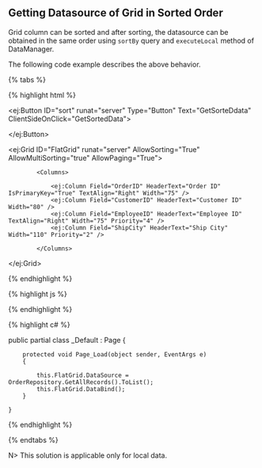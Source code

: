 ## Getting Datasource of Grid in Sorted Order

Grid column can be sorted and after sorting, the datasource can be obtained in the same order using `sortBy` query and `executeLocal` method of DataManager.

The following code example describes the above behavior.

{% tabs %}

 {% highlight html %}

<ej:Button ID="sort" runat="server" Type="Button" Text="GetSorteDdata" ClientSideOnClick="GetSortedData">

</ej:Button>

 <ej:Grid ID="FlatGrid" runat="server" AllowSorting="True" AllowMultiSorting="true" AllowPaging="True">
 
            <Columns>
 
                <ej:Column Field="OrderID" HeaderText="Order ID" IsPrimaryKey="True" TextAlign="Right" Width="75" />
                <ej:Column Field="CustomerID" HeaderText="Customer ID" Width="80" />
                <ej:Column Field="EmployeeID" HeaderText="Employee ID" TextAlign="Right" Width="75" Priority="4" />
                <ej:Column Field="ShipCity" HeaderText="Ship City" Width="110" Priority="2" />
 
            </Columns>
 
  </ej:Grid>
  
  {% endhighlight %}
  
  {% highlight js %}

<script type="text/javascript">

 function GetSortedData(args) {
            var obj = $(".e-grid").ejGrid("instance");   
            var Sort = obj.model.sortSettings.sortedColumns;  
            var query = ej.Query();               
            if(obj.model.sortSettings.sortedColumns.length){
                for(var i=Sort.length-1;i>=0;i--){        
                  query.sortBy(Sort[i].field, Sort[i].direction); 
                }
            var SortedDatasource = ej.DataManager(obj.model.dataSource).executeLocal(query); 
                  console.log(SortedDatasource); 
    }
}

</script>

{% endhighlight %}

{% highlight c# %}

 public partial class _Default : Page
    {


        protected void Page_Load(object sender, EventArgs e)
        {

            this.FlatGrid.DataSource = OrderRepository.GetAllRecords().ToList();
            this.FlatGrid.DataBind();
        }

    }
	
{% endhighlight %}

{% endtabs %}

N>  This solution is applicable only for local data.